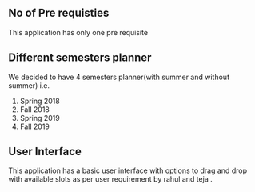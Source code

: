 ## No of Pre requisties 
This application has only one pre requisite 

## Different semesters planner 
We decided to have 4 semesters planner(with summer and without summer) i.e. 

1. Spring 2018
2. Fall 2018
3. Spring 2019 
4. Fall 2019 

## User Interface 
This application has a basic user interface with options to drag and drop with available slots as per user requirement by rahul and teja .